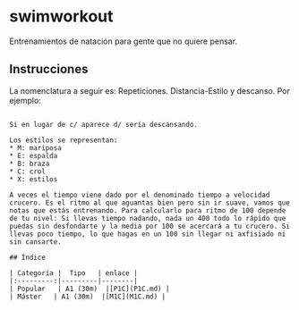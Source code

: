 # swimworkout
Entrenamientos de natación para gente que no quiere pensar.

## Instrucciones

La nomenclatura a seguir es: Repeticiones. Distancia-Estilo y descanso. Por ejemplo:

```4x50C c/ 50" se leería 4 de 50 a Carol cada 50".

Si en lugar de c/ aparece d/ sería descansando.

Los estilos se representan:
* M: mariposa
* E: espalda
* B: braza
* C: crol
* X: estilos

A veces el tiempo viene dado por el denominado tiempo a velocidad crucero. Es el ritmo al que aguantas bien pero sin ir suave, vamos que notas que estás entrenando. Para calcularlo para ritmo de 100 depende de tu nivel: Si llevas tiempo nadando, nada un 400 todo lo rápido que puedas sin desfondarte y la media por 100 se acercará a tu crucero. Si llevas poco tiempo, lo que hagas en un 100 sin llegar ni axfisiado ni sin cansarte.

## Índice

| Categoría |  Tipo   | enlace |
|:---------:|---------|--------|
| Popular   | A1 (30m)  |[P1C](P1C.md) |
| Máster   | A1 (30m)  |[M1C](M1C.md) |